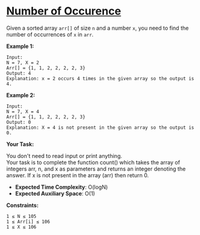# [Number of Occurence](https://www.geeksforgeeks.org/problems/number-of-occurrence2259/1?utm_source=youtube&utm_medium=collab_striver_ytdescription&utm_campaign=number-of-occurrence)
<p>
  Given a sorted array <code>arr[]</code> of size <code>n</code> and a number <code>x</code>, you need to find the number of occurrences of <code>x</code> in <code>arr</code>.
</p>
<p>
  <b>Example 1:</b>
</p>

    Input:
    N = 7, X = 2
    Arr[] = {1, 1, 2, 2, 2, 2, 3}
    Output: 4
    Explanation: x = 2 occurs 4 times in the given array so the output is 4.

<p>
  <b>Example 2:</b>
</p>

    Input:
    N = 7, X = 4
    Arr[] = {1, 1, 2, 2, 2, 2, 3}
    Output: 0
    Explanation: X = 4 is not present in the given array so the output is 0.

<p>
  <b>Your Task:</b>
</p>
<p>
  You don't need to read input or print anything.<br>
  Your task is to complete the function count() which takes the array of integers arr, n, and x as parameters and returns an integer denoting the answer.
  If x is not present in the array (arr) then return 0.
</p>


  - <b>Expected Time Complexity</b>: O(logN) 
  - <b>Expected Auxiliary Space</b>: O(1)


<b>Constraints:</b>

    1 ≤ N ≤ 105
    1 ≤ Arr[i] ≤ 106
    1 ≤ X ≤ 106

